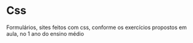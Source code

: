 # Css
Formulários, sites feitos com css, conforme os exercícios propostos  em aula, no 1 ano do ensino médio
